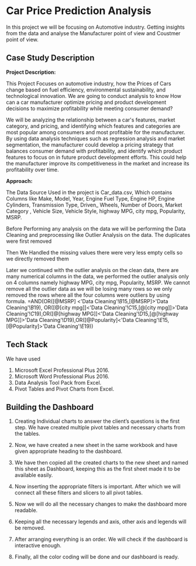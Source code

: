 
# Car Price Prediction Analysis

In this project we will be focusing on Automotive industry. Getting insights from the data and analyse the Manufacturer point of view and Coustmer point of view.



## Case Study Description

**Project Description:**

This Project Focuses on automotive industry, how the Prices of Cars change based on fuel
efficiency, environmental sustainability, and technological innovation. We are going to conduct
analysis to know How can a car manufacturer optimize pricing and product development decisions
to maximize profitability while meeting consumer demand?


We will be analyzing the relationship between a car's features, market category, and pricing, and
identifying which features and categories are most popular among consumers and most profitable
for the manufacturer. By using data analysis techniques such as regression analysis and market
segmentation, the manufacturer could develop a pricing strategy that balances consumer demand
with profitability, and identify which product features to focus on in future product development
efforts. This could help the manufacturer improve its competitiveness in the market and increase
its profitability over time.

**Approach:**

The Data Source Used in the project is Car_data.csv, Which contains Columns like Make, Model,
Year, Engine Fuel Type, Engine HP, Engine Cylinders, Transmission Type, Driven_
Wheels, Number of Doors, Market Category , Vehicle Size, Vehicle Style, highway MPG, city
mpg, Popularity, MSRP.

Before Performing any analysis on the data we will be performing the Data Cleaning and
preprocessing like Outlier Analysis on the data.
The duplicates were first removed

Then We Handled the missing values there were very less empty cells so we directly removed them

Later we continued with the outlier analysis on the clean data, there are many numerical columns in the
data, we performed the outlier analysis only on 4 columns namely highway MPG, city mpg, Popularity,
MSRP. We cannot remove all the outlier data as we will be losing many rows so we only removed the
rows where all the four columns were outliers by using formula.
=AND(OR([@MSRP] <'Data Cleaning'!$B$15,[@MSRP]>'Data Cleaning'!$B$19), OR([@[city mpg]]<'Data
Cleaning'!$C$15,[@[city mpg]]>'Data Cleaning'!$C$19),OR([@[highway MPG]]<'Data
Cleaning'!$D$15,[@[highway MPG]]>'Data Cleaning'!$D$19),OR([@Popularity]<'Data
Cleaning'!$E$15,[@Popularity]>'Data Cleaning'!$E$19))
## Tech Stack
We have used
1. Microsoft Excel Professional Plus 2016.
2. Microsoft Word Professional Plus 2016.
3. Data Analysis Tool Pack from Excel.
4. Pivot Tables and Pivot Charts from Excel.


## Building the Dashboard

1. Creating Individual charts to answer the client’s questions is the first step. We have created multiple pivot tables and  necessary charts from the tables.

2. Now, we have created a new sheet in the same workbook and have given appropriate heading to the dashboard.

3. We have then copied all the created charts to the new sheet and named this sheet as Dashboard, keeping this as the first sheet made it to be available easily.

4. Now inserting the appropriate filters is important. After which we will connect all these filters and slicers to all pivot tables.

5. Now we will do all the necessary changes to make the dashboard more readable.

6. Keeping all the necessary legends and axis, other axis and legends will be removed.

7. After arranging everything is an order. We will check if the dashboard is interactive enough.

8. Finally, all the color coding will be done and our dashboard is ready.


